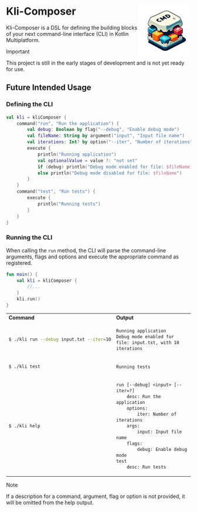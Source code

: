 # Kli-Composer <img src="./docs/images/kli-composer-logo.png" width="140" height="140" align="right" />

Kli-Composer is a DSL for defining the building blocks of your next command-line interface (CLI) in Kotlin
Multiplatform.

> [!IMPORTANT]
> This project is still in the early stages of development and is not yet ready for use.

## Future Intended Usage

### Defining the CLI

```kotlin
val kli = kliComposer {
    command("run", "Run the application") {
        val debug: Boolean by flag("--debug", "Enable debug mode")
        val fileName: String by argument("input", "Input file name")
        val iterations: Int? by option("--iter", "Number of iterations")
        execute {
            println("Running application")
            val optionalValue = value ?: "not set"
            if (debug) println("Debug mode enabled for file: $fileName, with $iterations iterations")
            else println("Debug mode disabled for file: $fileName")
        }
    }
    command("test", "Run tests") {
        execute {
            println("Running tests")
        }
    }
}
```

### Running the CLI

When calling the `run` method, the CLI will parse the command-line arguments,
flags and options and execute the appropriate command as registered.

```kotlin
fun main() {
    val kli = kliComposer {
        //... 
    }
    kli.run()
}
```

<table>
<tr>
<td> <strong> Command </strong> </td> <td> <strong> Output </strong> </td>
</tr>
<tr>
<td>

```bash
$ ./kli run --debug input.txt --iter=10
```

</td>
<td>

```
Running application
Debug mode enabled for file: input.txt, with 10 iterations
```

</td>
</tr>
<tr>
<td>

```bash
$ ./kli test
```

</td>
<td>

```
Running tests
```

</td>
<tr>
<td>

```bash
$ ./kli help
```

</td>
<td>

```
run [--debug] <input> [--iter=?]
    desc: Run the application
    options:
        iter: Number of iterations
    args:
        input: Input file name
    flags:
        debug: Enable debug mode
test
    desc: Run tests
```

</tr>
</table>

> [!NOTE]
> If a description for a command, argument, flag or option is not provided, it will be omitted from the help output.
